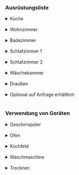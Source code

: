### Ausrüstungsliste

<details>
<summary>Küche</summary>
<ul>
<li>Mikrowelle</li>
<li>Kaffeemaschine</li>
<li>Toaster</li>
<li>Wasserkocher</li>
<li>Backofen</li>
<li>Geschirrspülmaschine</li>
<li>Töpfe</li>
<li>Kleingerät</li>
<li>Abwasch</li>
</ul>
</details>

<br />

<details>
<summary>Wohnzimmer</summary>
<ul>
<li>Fernseher</li>
<li>140cm Schlafsofa</li>
<li>Holzofen</li>
</ul>
</details>

<br />

<details>
<summary>Badezimmer</summary>
<ul>
<li>Haartrockner</li>
<li>Handtücher</li>
</ul>
</details>

<br />

<details>
<summary>Schlafzimmer 1</summary>
<ul>
<li>Fernseher</li>
<li>160cm Bett</li>
<li>Kissen</li>
<li>Bettdecke</li>
<li>Kleiderbügel</li>
<li>2 Bademäntel</li>
</ul>
</details>

<br/>

<details>
<summary>Schlafzimmer 2</summary>
<ul>
<li>Fernseher</li>
<li>2 Betten 80cm</li>
<li>Kissen</li>
<li>Bettdecke</li>
<li>Kleiderbügel</li>
<li>2 Bademäntel</li>
</ul>
</details>

<br />
<details>
<summary>Wäschekammer</summary>

<ul>
<li>Wasch-/Trocknungsmaschine</li>
<li>Vakuum</li>
<li>Bügeleisen und Bügelbrett</li>
<li>Reinigungsmittel</li>
</ul>

</details>

<br />

<details>
<summary>Draußen</summary>
<ul>
<li>Gartentisch und Stühle</li>
<li>Liegestühle</li>
<li>Grill</li>
<li>Sonnenschirm</li>

</details>

<br />

<details>
<summary>Optional auf Anfrage erhältlich</summary>
<ul>
<li>Babyausstattung</li>
<li>Hochstuhl</li>
<li>Reisebett</li>
<li>Wäscheleine</li>
</ul>
</details>

<br />

### Verwendung von Geräten

<details>
<summary>Geschirrspüler</summary>  
<ol>
<li>Öffnen Sie die Tür</li>
<li>Geschirrspüler einschalten</li>
<li>Das ECO 50 ° -Programm blinkt automatisch</li>
<li>Wählen Sie ein Programm</li>
<li>Platziere die Kapsel</li>
<li>Drücken Sie die START-Taste</li>
<li>Schließe die Tür</li>
<li>Das Programm beginnt</li>
</ol>
</details>

<br />

<details>
<summary>Ofen</summary>  
<ol>
<li>Zünde den Ofen an</li>
<li>Berühren Sie das ofenförmige Feld, um den Kochmodus auszuwählen</li>
<li>Stellen Sie den Kochmodus mit dem Steuerring ein</li>
<li>Berühren Sie das thermometerförmige Feld. Stellen Sie die Temperatur mit dem Kontrollring ein</li>
<li>Starten Sie mit der Start/Stopp-Taste</li>
<li>Das Gerät beginnt sich zu erwärmen, sobald die Temperatur erreicht ist, gibt der Ofen ein Signal aus</li>
</ol>

**Der Ofen wird durch Pyrolyse gereinigt, keine Scheuermittel verwenden**

</details>

<br />

<details>
<summary>Kochfeld</summary>
<ol>
<li>Kochfeld einschalten</li>
<li>Wählen Sie die gewünschte Leistungsstufe der Kochzone</li>
</ol>

**Kindersicherung: Aktivieren: Drücken Sie das Schlüsselsymbol ca. 5 Sekunden lang (Platte aus). Deaktivieren: Drücken Sie das Tastensymbol ca. 5 Sekunden lang. Blockierung wurde deaktiviert**

</details>

<br />

<details>
<summary>Waschmaschine</summary>
<ol>
<li>Öffne die Tür und lade die Wäsche</li>
<li>Drücken Sie die Ein/Aus-Taste</li>
<li>Wählen Sie ein Programm</li>
<li>Wählen Sie die Optionen (Temperatur, Schleuderdrehzahl usw.)</li>
<li>Pulver hinzufügen</li>
<li>Drücken Sie Start/Pause</li>
</ol>
</details>

<br />

<details>
<summary>Trocknen</summary>
<ol>
<li>Müssen Sie die Tür und beladen Sie die nasse Wäsche (nicht mehr als 5 kg)</li>
<li>Drücken Sie die Ein/Aus-Taste</li>
<li>Berühren Sie nicht die zentrale Programmauswahltaste</li>
<li>Wählen Sie den gewünschten Trocknungsmodus in den Optionen</li>
<li>Drücken Sie die Start/Pause-Taste</li>
</ol>

**Es ist normal, dass die "Baumwoll" -Diode standardmäßig eingeschaltet bleibt. Es hängt nicht mit der Art der Kleidung zusammen. Die tatsächliche Trocknungszeit kann je nach Ladegewicht, Luftfeuchtigkeit usw. von der angegebenen Trocknungszeit abweichen.**

</details>
